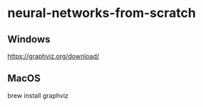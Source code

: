 # neural-networks-from-scratch

## Windows
https://graphviz.org/download/

## MacOS
brew install graphviz
